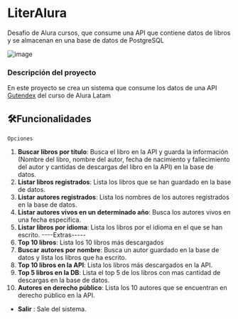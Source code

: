# LiterAlura
Desafio de Alura cursos, que consume una API que contiene datos de libros y se almacenan en una base de datos de PostgreSQL

![image](https://github.com/CarlosContreras16/LiterAlura/assets/134731423/cd687552-c362-4961-b31d-70c36dfc26d6)

<h3>Descripción del proyecto</h3> 

En este proyecto se crea un sistema que consume los datos de una API [Gutendex](https://gutendex.com/) del curso de Alura Latam

## :hammer_and_wrench:Funcionalidades

`Opciones`
 1. **Buscar libros por título**: Busca el libro en la API y guarda la información (Nombre del libro, nombre del autor, fecha de nacimiento y fallecimiento del autor y cantidas de descargas del libro en la API) en la base de datos.                  
 2. **Listar libros registrados**: Lista los libros que se han guardado en la base de datos.
 3. **Listar autores registrados**: Lista los nombres de los autores registrados en la base de datos.
 4. **Listar autores vivos en un determinado año**: Busca los autores vivos en una fecha especifica. 
 5. **Listar libros por idioma**: Lista los libros por el idioma en el que se han escrito. 
 ----Extras-----
 6. **Top 10 libros**: Lista los 10 libros más descargados 
 7. **Buscar autores por nombre**: Busca un autor guardado en la base de datos y lista los libros que ha escrito.
 8. **Top 10 libros en la API**: Lista los libros más descargados en la API.
 9. **Top 5 libros en la DB**: Lista el top 5 de los libros con mas cantidad de descargas en la base de datos.
 10. **Autores en derecho público**: Lista los 10 autores que se encuentran en derecho público en la API.
- **Salir** : Sale del sistema. 

 
